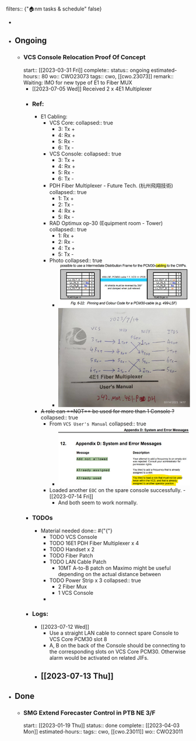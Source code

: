 filters:: {"🏠nm tasks & schedule" false}

-
- ## Ongoing
	- ### VCS Console Relocation Proof Of Concept
	  start:: [[2023-03-31 Fri]] 
	  complete:: 
	  status:: ongoing
	  estimated-hours:: 80
	  wo:: CWO23073
	  tags:: cwo, [[cwo.23073]]
	  remark:: Waiting: IMO for new type of E1 to Fiber MUX
		- [[2023-07-05 Wed]] Received 2 x 4E1 Multiplexer
		- ### Ref:
			- E1 Cabling:
				- VCS Core:
				  collapsed:: true
					- 3: Tx +
					- 4: Rx +
					- 5: Rx -
					- 6: Tx -
				- VCS Console:
				  collapsed:: true
					- 3: Tx +
					- 4: Rx +
					- 5: Rx -
					- 6: Tx -
				- PDH Fiber Multiplexer - Future Tech. (杭州飛翔技術)
				  collapsed:: true
					- 1: Tx +
					- 2: Tx -
					- 4: Rx +
					- 5: Rx -
				- RAD Optimux op-30 (Equipment room - Tower)
				  collapsed:: true
					- 1: Rx +
					- 2: Rx -
					- 4: Tx +
					- 5: Tx -
				- Photo
				  collapsed:: true
					- ![image.png](../assets/image_1689316524596_0.png)
					- ![VCS Console E1 Cabling.jpg](../assets/VCS_Console_E1_Cabling_1689315579807_0.jpg)
			- ~~A role can ==NOT== be used for more than 1 Console ?~~
			  collapsed:: true
				- From `VCS User's Manual`
				  collapsed:: true
					- ![image.png](../assets/image_1689216127832_0.png)
				- Loaded another `EOC` on the spare console successfully. - [[2023-07-14 Fri]]
					- And both seem to work normally.
		- ### TODOs
			- Material needed
			  done:: #{"{"}
				- TODO VCS Console
				- TODO 16E1 PDH Fiber Multiplexer x 4
				- TODO Handset x 2
				- TODO Fiber Patch
				- TODO LAN Cable Patch
					- 10MT A-to-B patch on Maximo might be useful depending on the actual distance between
				- TODO Power Strip x 3
				  collapsed:: true
					- 2 Fiber Mux
					- 1 VCS Console
				-
		- ### Logs:
			- [[2023-07-12 Wed]]
				- Use a straight LAN cable to connect spare Console to VCS Core PCM30 slot 8
				- A, B on the back of the Console should be connecting to the corresponding slots on VCS Core PCM30. Otherwise alarm would be activated on related JIFs.
			- [[2023-07-13 Thu]]
				-
- ## Done
	- ### SMG Extend Forecaster Control in PTB NE 3/F
	  start:: [[2023-01-19 Thu]] 
	  status:: done
	  complete:: [[2023-04-03 Mon]] 
	  estimated-hours::
	  tags:: cwo, [[cwo.23011]] 
	  wo:: CWO23011